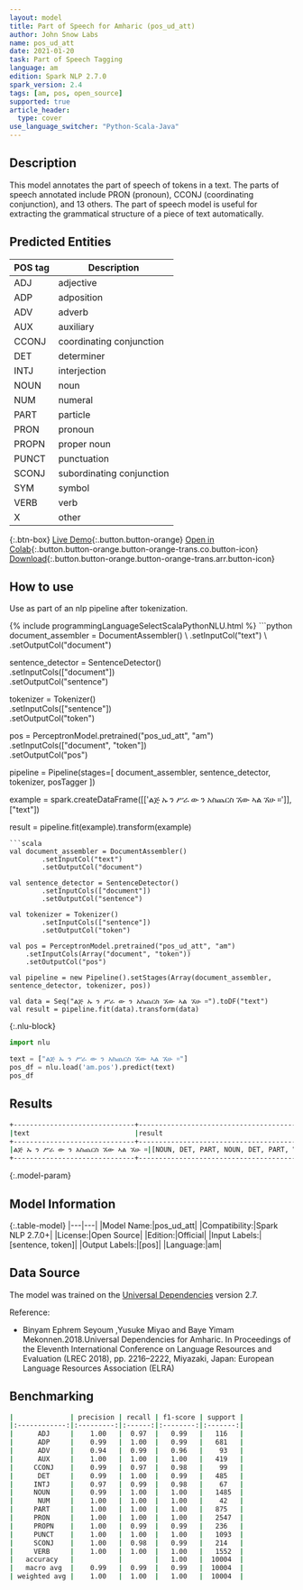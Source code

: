 ```yaml
---
layout: model
title: Part of Speech for Amharic (pos_ud_att)
author: John Snow Labs
name: pos_ud_att
date: 2021-01-20
task: Part of Speech Tagging
language: am
edition: Spark NLP 2.7.0
spark_version: 2.4
tags: [am, pos, open_source]
supported: true
article_header:
  type: cover
use_language_switcher: "Python-Scala-Java"
---
```


## Description

This model annotates the part of speech of tokens in a text. The parts of speech annotated include PRON (pronoun), CCONJ (coordinating conjunction), and 13 others. The part of speech model is useful for extracting the grammatical structure of a piece of text automatically.

## Predicted Entities

| POS tag | Description                |
|---------|----------------------------|
| ADJ     |  adjective                 |
| ADP     |  adposition                |
| ADV     |  adverb                    |
| AUX     |  auxiliary                 |
| CCONJ   |  coordinating conjunction  |
| DET     |  determiner                |
| INTJ    |  interjection              |
| NOUN    |  noun                      |
| NUM     |  numeral                   |
| PART    |  particle                  |
| PRON    |  pronoun                   |
| PROPN   |  proper noun               |
| PUNCT   |  punctuation               |
| SCONJ   |  subordinating conjunction |
| SYM     |  symbol                    |
| VERB    |  verb                      |
| X       |  other                     |

{:.btn-box}
[Live Demo](https://demo.johnsnowlabs.com/public/GRAMMAR_EN/){:.button.button-orange}
[Open in Colab](https://colab.research.google.com/github/JohnSnowLabs/spark-nlp-workshop/blob/master/tutorials/streamlit_notebooks/GRAMMAR_EN.ipynb){:.button.button-orange.button-orange-trans.co.button-icon}
[Download](https://s3.amazonaws.com/auxdata.johnsnowlabs.com/public/models/pos_ud_att_am_2.7.0_2.4_1611180723328.zip){:.button.button-orange.button-orange-trans.arr.button-icon}

## How to use

Use as part of an nlp pipeline after tokenization.

<div class="tabs-box" markdown="1">
{% include programmingLanguageSelectScalaPythonNLU.html %}
```python
document_assembler = DocumentAssembler() \
    .setInputCol("text") \
    .setOutputCol("document")
    
sentence_detector = SentenceDetector()\
    .setInputCols(["document"])\
    .setOutputCol("sentence")
    
tokenizer = Tokenizer()\
        .setInputCols(["sentence"])\
        .setOutputCol("token")
        
pos = PerceptronModel.pretrained("pos_ud_att", "am") \
    .setInputCols(["document", "token"]) \
    .setOutputCol("pos")

pipeline = Pipeline(stages=[
        document_assembler,
        sentence_detector,
        tokenizer,
        posTagger
    ])

example = spark.createDataFrame([['ልጅ ኡ ን ሥራ ው ን አስጨርስ ኧው ኣል ኧሁ ።']], ["text"])

result = pipeline.fit(example).transform(example)
```
```scala
val document_assembler = DocumentAssembler()
        .setInputCol("text")
        .setOutputCol("document")
        
val sentence_detector = SentenceDetector()
        .setInputCols(["document"])
        .setOutputCol("sentence")
        
val tokenizer = Tokenizer()
        .setInputCols(["sentence"])
        .setOutputCol("token")
        
val pos = PerceptronModel.pretrained("pos_ud_att", "am")
    .setInputCols(Array("document", "token"))
    .setOutputCol("pos")

val pipeline = new Pipeline().setStages(Array(document_assembler, sentence_detector, tokenizer, pos))

val data = Seq("ልጅ ኡ ን ሥራ ው ን አስጨርስ ኧው ኣል ኧሁ ።").toDF("text")
val result = pipeline.fit(data).transform(data)
```

{:.nlu-block}
```python
import nlu

text = ["ልጅ ኡ ን ሥራ ው ን አስጨርስ ኧው ኣል ኧሁ ።"]
pos_df = nlu.load('am.pos').predict(text)
pos_df
```

</div>

## Results

```bash
+------------------------------+----------------------------------------------------------------+
|text                          |result                                                          |
+------------------------------+----------------------------------------------------------------+
|ልጅ ኡ ን ሥራ ው ን አስጨርስ ኧው ኣል ኧሁ ።|[NOUN, DET, PART, NOUN, DET, PART, VERB, PRON, AUX, PRON, PUNCT]|
+------------------------------+----------------------------------------------------------------+
```

{:.model-param}
## Model Information

{:.table-model}
|---|---|
|Model Name:|pos_ud_att|
|Compatibility:|Spark NLP 2.7.0+|
|License:|Open Source|
|Edition:|Official|
|Input Labels:|[sentence, token]|
|Output Labels:|[pos]|
|Language:|am|

## Data Source

The model was trained on the [Universal Dependencies](https://universaldependencies.org/) version 2.7.

Reference:

- Binyam Ephrem Seyoum ,Yusuke Miyao and Baye Yimam Mekonnen.2018.Universal Dependencies for Amharic. In Proceedings of the Eleventh International Conference on Language Resources and Evaluation (LREC 2018), pp. 2216–2222, Miyazaki, Japan: European Language Resources Association (ELRA)

## Benchmarking

```bash
|              | precision | recall | f1-score | support |
|:------------:|:---------:|:------:|:--------:|:-------:|
|      ADJ     |    1.00   |  0.97  |   0.99   |   116   |
|      ADP     |    0.99   |  1.00  |   0.99   |   681   |
|      ADV     |    0.94   |  0.99  |   0.96   |    93   |
|      AUX     |    1.00   |  1.00  |   1.00   |   419   |
|     CCONJ    |    0.99   |  0.97  |   0.98   |    99   |
|      DET     |    0.99   |  1.00  |   0.99   |   485   |
|     INTJ     |    0.97   |  0.99  |   0.98   |    67   |
|     NOUN     |    0.99   |  1.00  |   1.00   |   1485  |
|      NUM     |    1.00   |  1.00  |   1.00   |    42   |
|     PART     |    1.00   |  1.00  |   1.00   |   875   |
|     PRON     |    1.00   |  1.00  |   1.00   |   2547  |
|     PROPN    |    1.00   |  0.99  |   0.99   |   236   |
|     PUNCT    |    1.00   |  1.00  |   1.00   |   1093  |
|     SCONJ    |    1.00   |  0.98  |   0.99   |   214   |
|     VERB     |    1.00   |  1.00  |   1.00   |   1552  |
|   accuracy   |           |        |   1.00   |  10004  |
|   macro avg  |    0.99   |  0.99  |   0.99   |  10004  |
| weighted avg |    1.00   |  1.00  |   1.00   |  10004  |
```